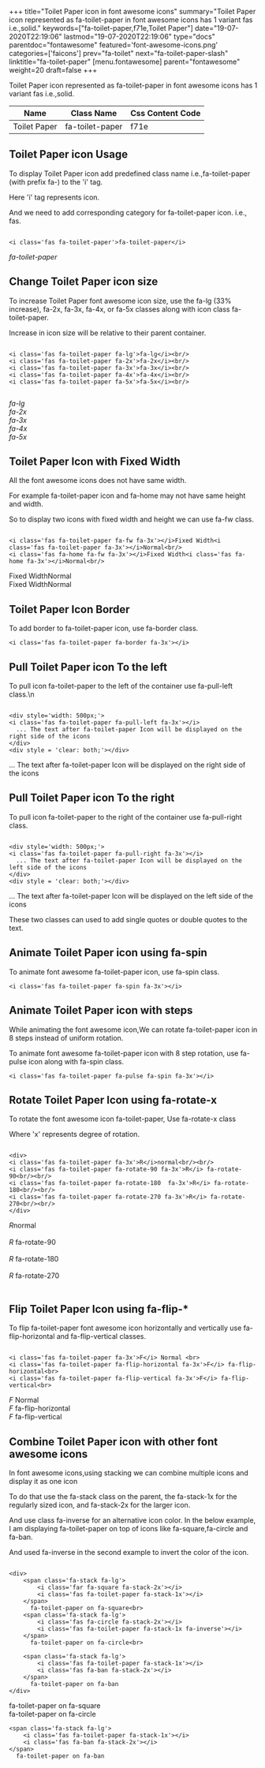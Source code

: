 +++
title="Toilet Paper icon in font awesome icons"
summary="Toilet Paper icon represented as fa-toilet-paper in font awesome icons has 1 variant fas i.e.,solid."
keywords=["fa-toilet-paper,f71e,Toilet Paper"]
date="19-07-2020T22:19:06"
lastmod="19-07-2020T22:19:06"
type="docs"
parentdoc="fontawesome"
featured='font-awesome-icons.png'
categories=['faicons']
prev="fa-toilet"
next="fa-toilet-paper-slash"
linktitle="fa-toilet-paper"
[menu.fontawesome]
parent="fontawesome"
weight=20
draft=false
+++


Toilet Paper icon represented as fa-toilet-paper in font awesome icons has 1 variant fas i.e.,solid.

<div class='table-responsive'><table class='table'><thead><tr><th>Name</th><th>Class Name</th><th>Css Content Code</th></tr></thead><tbody><tr><td>Toilet Paper</td><td>fa-toilet-paper</td><td>f71e</td></tr></tbody></table></div>



## Toilet Paper icon Usage

To display Toilet Paper icon add predefined class name i.e.,fa-toilet-paper (with prefix fa-) to the 'i' tag.

Here 'i' tag represents icon.

And we need to add corresponding category for fa-toilet-paper icon. i.e., fas.


```

<i class='fas fa-toilet-paper'>fa-toilet-paper</i>
```

<i class='fas fa-toilet-paper'>fa-toilet-paper</i>




## Change Toilet Paper icon size
To increase Toilet Paper font awesome icon size, use the fa-lg (33% increase), fa-2x, fa-3x, fa-4x, or fa-5x classes along with icon class fa-toilet-paper.

Increase in icon size will be relative to their parent container. 

```

<i class='fas fa-toilet-paper fa-lg'>fa-lg</i><br/>
<i class='fas fa-toilet-paper fa-2x'>fa-2x</i><br/>
<i class='fas fa-toilet-paper fa-3x'>fa-3x</i><br/>
<i class='fas fa-toilet-paper fa-4x'>fa-4x</i><br/>
<i class='fas fa-toilet-paper fa-5x'>fa-5x</i><br/>
            
```

<i class='fas fa-toilet-paper fa-lg'>fa-lg</i><br/>
<i class='fas fa-toilet-paper fa-2x'>fa-2x</i><br/>
<i class='fas fa-toilet-paper fa-3x'>fa-3x</i><br/>
<i class='fas fa-toilet-paper fa-4x'>fa-4x</i><br/>
<i class='fas fa-toilet-paper fa-5x'>fa-5x</i><br/>
            



## Toilet Paper Icon with Fixed Width 

All the font awesome icons does not have same width.

For example fa-toilet-paper icon and fa-home may not have same height and width.

So to display two icons with fixed width and height we can use fa-fw class.


```

<i class='fas fa-toilet-paper fa-fw fa-3x'></i>Fixed Width<i class='fas fa-toilet-paper fa-3x'></i>Normal<br/>
<i class='fas fa-home fa-fw fa-3x'></i>Fixed Width<i class='fas fa-home fa-3x'></i>Normal<br/>
```

<i class='fas fa-toilet-paper fa-fw fa-3x'></i>Fixed Width<i class='fas fa-toilet-paper fa-3x'></i>Normal<br/>
<i class='fas fa-home fa-fw fa-3x'></i>Fixed Width<i class='fas fa-home fa-3x'></i>Normal<br/>



## Toilet Paper Icon Border 

To add border to fa-toilet-paper icon, use fa-border class.


```
<i class='fas fa-toilet-paper fa-border fa-3x'></i>

```
<i class='fas fa-toilet-paper fa-border fa-3x'></i>





## Pull Toilet Paper icon To the left

To pull icon fa-toilet-paper to the left of the container use fa-pull-left class.\n

```

<div style='width: 500px;'>
<i class='fas fa-toilet-paper fa-pull-left fa-3x'></i>
  ... The text after fa-toilet-paper Icon will be displayed on the right side of the icons
</div>
<div style = 'clear: both;'></div>
```

<div style='width: 500px;'>
<i class='fas fa-toilet-paper fa-pull-left fa-3x'></i>
  ... The text after fa-toilet-paper Icon will be displayed on the right side of the icons
</div>
<div style = 'clear: both;'></div>




## Pull Toilet Paper icon To the right
To pull icon fa-toilet-paper to the right of the container use fa-pull-right class.

```

<div style='width: 500px;'>
<i class='fas fa-toilet-paper fa-pull-right fa-3x'></i>
  ... The text after fa-toilet-paper Icon will be displayed on the left side of the icons
</div>
<div style = 'clear: both;'></div>
```

<div style='width: 500px;'>
<i class='fas fa-toilet-paper fa-pull-right fa-3x'></i>
  ... The text after fa-toilet-paper Icon will be displayed on the left side of the icons
</div>
<div style = 'clear: both;'></div>

These two classes can used to add single quotes or double quotes to the text.


## Animate Toilet Paper icon using fa-spin
To animate font awesome fa-toilet-paper icon, use fa-spin class.

```
<i class='fas fa-toilet-paper fa-spin fa-3x'></i>
```
<i class='fas fa-toilet-paper fa-spin fa-3x'></i>




## Animate Toilet Paper icon with steps
While animating the font awesome icon,We can rotate fa-toilet-paper icon in 8 steps instead of uniform rotation.

To animate font awesome fa-toilet-paper icon with 8 step rotation, use fa-pulse icon along with fa-spin class.


```
<i class='fas fa-toilet-paper fa-pulse fa-spin fa-3x'></i>

```
<i class='fas fa-toilet-paper fa-pulse fa-spin fa-3x'></i>





## Rotate Toilet Paper Icon using fa-rotate-x
To rotate the font awesome icon fa-toilet-paper, Use fa-rotate-x class

Where 'x' represents degree of rotation.


```

<div>
<i class='fas fa-toilet-paper fa-3x'>R</i>normal<br/><br/>
<i class='fas fa-toilet-paper fa-rotate-90 fa-3x'>R</i> fa-rotate-90<br/><br/> 
<i class='fas fa-toilet-paper fa-rotate-180  fa-3x'>R</i> fa-rotate-180<br/><br/> 
<i class='fas fa-toilet-paper fa-rotate-270 fa-3x'>R</i> fa-rotate-270<br/><br/>
</div>
```

<div>
<i class='fas fa-toilet-paper fa-3x'>R</i>normal<br/><br/>
<i class='fas fa-toilet-paper fa-rotate-90 fa-3x'>R</i> fa-rotate-90<br/><br/> 
<i class='fas fa-toilet-paper fa-rotate-180  fa-3x'>R</i> fa-rotate-180<br/><br/> 
<i class='fas fa-toilet-paper fa-rotate-270 fa-3x'>R</i> fa-rotate-270<br/><br/>
</div>




## Flip Toilet Paper Icon using fa-flip-*
To flip fa-toilet-paper font awesome icon horizontally and vertically use fa-flip-horizontal and fa-flip-vertical classes. 

```

<i class='fas fa-toilet-paper fa-3x'>F</i> Normal <br>
<i class='fas fa-toilet-paper fa-flip-horizontal fa-3x'>F</i> fa-flip-horizontal<br>
<i class='fas fa-toilet-paper fa-flip-vertical fa-3x'>F</i> fa-flip-vertical<br>
```

<i class='fas fa-toilet-paper fa-3x'>F</i> Normal <br>
<i class='fas fa-toilet-paper fa-flip-horizontal fa-3x'>F</i> fa-flip-horizontal<br>
<i class='fas fa-toilet-paper fa-flip-vertical fa-3x'>F</i> fa-flip-vertical<br>




## Combine Toilet Paper icon with other font awesome icons
In font awesome icons,using stacking we can combine multiple icons and display it as one icon 

To do that use the fa-stack class on the parent, the fa-stack-1x for the regularly sized icon, and fa-stack-2x for the larger icon.

And use class fa-inverse for an alternative icon color. 
In the below example, I am displaying fa-toilet-paper on top of icons like fa-square,fa-circle and fa-ban.

And used fa-inverse in the second example to invert the color of the icon.

```

<div>
    <span class='fa-stack fa-lg'>
        <i class='far fa-square fa-stack-2x'></i>
        <i class='fas fa-toilet-paper fa-stack-1x'></i>
    </span>
      fa-toilet-paper on fa-square<br>
    <span class='fa-stack fa-lg'>
        <i class='fas fa-circle fa-stack-2x'></i>
        <i class='fas fa-toilet-paper fa-stack-1x fa-inverse'></i>
    </span>
      fa-toilet-paper on fa-circle<br>

    <span class='fa-stack fa-lg'>
        <i class='fas fa-toilet-paper fa-stack-1x'></i>
        <i class='fas fa-ban fa-stack-2x'></i>
    </span>
      fa-toilet-paper on fa-ban
</div>
```

<div>
    <span class='fa-stack fa-lg'>
        <i class='far fa-square fa-stack-2x'></i>
        <i class='fas fa-toilet-paper fa-stack-1x'></i>
    </span>
      fa-toilet-paper on fa-square<br>
    <span class='fa-stack fa-lg'>
        <i class='fas fa-circle fa-stack-2x'></i>
        <i class='fas fa-toilet-paper fa-stack-1x fa-inverse'></i>
    </span>
      fa-toilet-paper on fa-circle<br>

    <span class='fa-stack fa-lg'>
        <i class='fas fa-toilet-paper fa-stack-1x'></i>
        <i class='fas fa-ban fa-stack-2x'></i>
    </span>
      fa-toilet-paper on fa-ban
</div>






